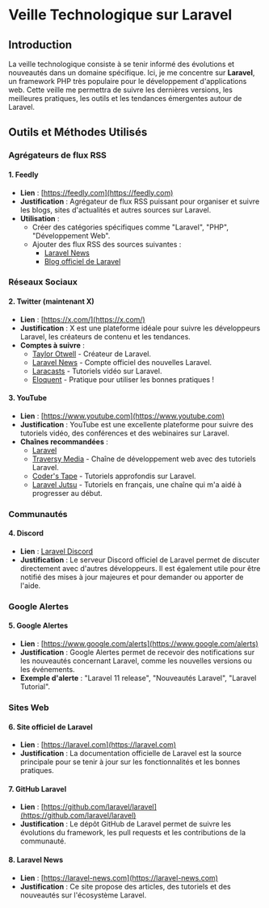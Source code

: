 # Veille Technologique sur Laravel

## Introduction

La veille technologique consiste à se tenir informé des évolutions et nouveautés dans un domaine spécifique. Ici, je me concentre sur **Laravel**, un framework PHP très populaire pour le développement d'applications web. Cette veille me permettra de suivre les dernières versions, les meilleures pratiques, les outils et les tendances émergentes autour de Laravel.

## Outils et Méthodes Utilisés

### Agrégateurs de flux RSS

#### 1. **Feedly**
   - **Lien** : [https://feedly.com](https://feedly.com)
   - **Justification** : Agrégateur de flux RSS puissant pour organiser et suivre les blogs, sites d'actualités et autres sources sur Laravel.
   - **Utilisation** :
     - Créer des catégories spécifiques comme "Laravel", "PHP", "Développement Web".
     - Ajouter des flux RSS des sources suivantes : 
       - [Laravel News](https://laravel-news.com/feed)
       - [Blog officiel de Laravel](https://blog.laravel.com/feed)

### Réseaux Sociaux

#### 2. **Twitter (maintenant X)**
   - **Lien** : [https://x.com/](https://x.com/)
   - **Justification** : X est une plateforme idéale pour suivre les développeurs Laravel, les créateurs de contenu et les tendances.
   - **Comptes à suivre** :
     - [Taylor Otwell](https://twitter.com/taylorotwell) - Créateur de Laravel.
     - [Laravel News](https://twitter.com/laravelnews) - Compte officiel des nouvelles Laravel.
     - [Laracasts](https://twitter.com/laracasts) - Tutoriels vidéo sur Laravel.
     - [Eloquent](https://x.com/LaravelEloquent) - Pratique pour utiliser les bonnes pratiques !

#### 3. **YouTube**
   - **Lien** : [https://www.youtube.com](https://www.youtube.com)
   - **Justification** : YouTube est une excellente plateforme pour suivre des tutoriels vidéo, des conférences et des webinaires sur Laravel.
   - **Chaînes recommandées** :
     - [Laravel](https://www.youtube.com/@Laravel)
     - [Traversy Media](https://www.youtube.com/c/TraversyMedia) - Chaîne de développement web avec des tutoriels Laravel.
     - [Coder's Tape](https://www.youtube.com/c/CodersTape) - Tutoriels approfondis sur Laravel.
     - [Laravel Jutsu](https://www.youtube.com/@LaravelJutsu/videos) - Tutoriels en français, une chaîne qui m'a aidé à progresser au début.

### Communautés

#### 4. **Discord**
   - **Lien** : [Laravel Discord](https://discord.gg/mPZNm7A)
   - **Justification** : Le serveur Discord officiel de Laravel permet de discuter directement avec d'autres développeurs. Il est également utile pour être notifié des mises à jour majeures et pour demander ou apporter de l'aide.

### Google Alertes

#### 5. **Google Alertes**
   - **Lien** : [https://www.google.com/alerts](https://www.google.com/alerts)
   - **Justification** : Google Alertes permet de recevoir des notifications sur les nouveautés concernant Laravel, comme les nouvelles versions ou les événements.
   - **Exemple d'alerte** : "Laravel 11 release", "Nouveautés Laravel", "Laravel Tutorial".

### Sites Web

#### 6. **Site officiel de Laravel**
   - **Lien** : [https://laravel.com](https://laravel.com)
   - **Justification** : La documentation officielle de Laravel est la source principale pour se tenir à jour sur les fonctionnalités et les bonnes pratiques.

#### 7. **GitHub Laravel**
   - **Lien** : [https://github.com/laravel/laravel](https://github.com/laravel/laravel)
   - **Justification** : Le dépôt GitHub de Laravel permet de suivre les évolutions du framework, les pull requests et les contributions de la communauté.

#### 8. **Laravel News**
   - **Lien** : [https://laravel-news.com](https://laravel-news.com)
   - **Justification** : Ce site propose des articles, des tutoriels et des nouveautés sur l'écosystème Laravel.
